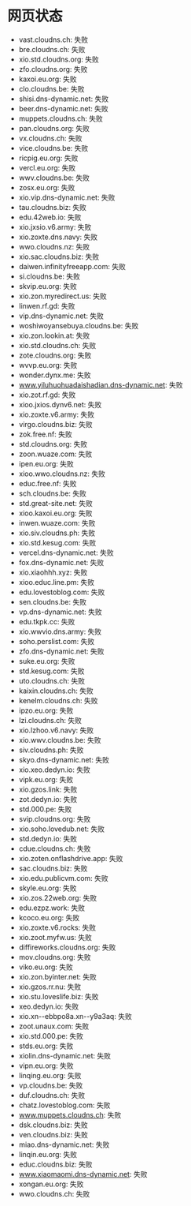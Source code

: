 # 网页状态
- vast.cloudns.ch: 失败
- bre.cloudns.ch: 失败
- xio.std.cloudns.org: 失败
- zfo.cloudns.org: 失败
- kaxoi.eu.org: 失败
- clo.cloudns.be: 失败
- shisi.dns-dynamic.net: 失败
- beer.dns-dynamic.net: 失败
- muppets.cloudns.ch: 失败
- pan.cloudns.org: 失败
- vx.cloudns.ch: 失败
- vice.cloudns.be: 失败
- ricpig.eu.org: 失败
- vercl.eu.org: 失败
- wwv.cloudns.be: 失败
- zosx.eu.org: 失败
- xio.vip.dns-dynamic.net: 失败
- tau.cloudns.biz: 失败
- edu.42web.io: 失败
- xio.jxsio.v6.army: 失败
- xio.zoxte.dns.navy: 失败
- wwo.cloudns.nz: 失败
- xio.sac.cloudns.biz: 失败
- daiwen.infinityfreeapp.com: 失败
- si.cloudns.be: 失败
- skvip.eu.org: 失败
- xio.zon.myredirect.us: 失败
- linwen.rf.gd: 失败
- vip.dns-dynamic.net: 失败
- woshiwoyansebuya.cloudns.be: 失败
- xio.zon.lookin.at: 失败
- xio.std.cloudns.ch: 失败
- zote.cloudns.org: 失败
- wvvp.eu.org: 失败
- wonder.dynx.me: 失败
- www.yiluhuohuadaishadian.dns-dynamic.net: 失败
- xio.zot.rf.gd: 失败
- xioo.jxios.dynv6.net: 失败
- xio.zoxte.v6.army: 失败
- virgo.cloudns.biz: 失败
- zok.free.nf: 失败
- std.cloudns.org: 失败
- zoon.wuaze.com: 失败
- ipen.eu.org: 失败
- xioo.wwo.cloudns.nz: 失败
- educ.free.nf: 失败
- sch.cloudns.be: 失败
- std.great-site.net: 失败
- xioo.kaxoi.eu.org: 失败
- inwen.wuaze.com: 失败
- xio.siv.cloudns.ph: 失败
- xio.std.kesug.com: 失败
- vercel.dns-dynamic.net: 失败
- fox.dns-dynamic.net: 失败
- xio.xiaohhh.xyz: 失败
- xioo.educ.line.pm: 失败
- edu.lovestoblog.com: 失败
- sen.cloudns.be: 失败
- vp.dns-dynamic.net: 失败
- edu.tkpk.cc: 失败
- xio.wwvio.dns.army: 失败
- soho.perslist.com: 失败
- zfo.dns-dynamic.net: 失败
- suke.eu.org: 失败
- std.kesug.com: 失败
- uto.cloudns.ch: 失败
- kaixin.cloudns.ch: 失败
- kenelm.cloudns.ch: 失败
- ipzo.eu.org: 失败
- lzi.cloudns.ch: 失败
- xio.lzhoo.v6.navy: 失败
- xio.wwv.cloudns.be: 失败
- siv.cloudns.ph: 失败
- skyo.dns-dynamic.net: 失败
- xio.xeo.dedyn.io: 失败
- vipk.eu.org: 失败
- xio.gzos.link: 失败
- zot.dedyn.io: 失败
- std.000.pe: 失败
- svip.cloudns.org: 失败
- xio.soho.lovedub.net: 失败
- std.dedyn.io: 失败
- cdue.cloudns.ch: 失败
- xio.zoten.onflashdrive.app: 失败
- sac.cloudns.biz: 失败
- xio.edu.publicvm.com: 失败
- skyle.eu.org: 失败
- xio.zos.22web.org: 失败
- edu.ezpz.work: 失败
- kcoco.eu.org: 失败
- xio.zoxte.v6.rocks: 失败
- xio.zoot.myfw.us: 失败
- diffireworks.cloudns.org: 失败
- mov.cloudns.org: 失败
- viko.eu.org: 失败
- xio.zon.byinter.net: 失败
- xio.gzos.rr.nu: 失败
- xio.stu.loveslife.biz: 失败
- xeo.dedyn.io: 失败
- xio.xn--ebbpo8a.xn--y9a3aq: 失败
- zoot.unaux.com: 失败
- xio.std.000.pe: 失败
- stds.eu.org: 失败
- xiolin.dns-dynamic.net: 失败
- vipn.eu.org: 失败
- linqing.eu.org: 失败
- vp.cloudns.be: 失败
- duf.cloudns.ch: 失败
- chatz.lovestoblog.com: 失败
- www.muppets.cloudns.ch: 失败
- dsk.cloudns.biz: 失败
- ven.cloudns.biz: 失败
- miao.dns-dynamic.net: 失败
- linqin.eu.org: 失败
- educ.cloudns.biz: 失败
- www.xiaomaomi.dns-dynamic.net: 失败
- xongan.eu.org: 失败
- wwo.cloudns.ch: 失败
